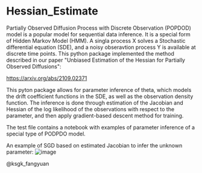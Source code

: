 # Hessian_Estimate

Partially Observed Diffusion Process with Discrete Observation (POPDOD) model is a popular model for sequential data inference. It is a special form of Hidden Markov Model (HMM). A singla process X solves a Stochastic differential equation (SDE), and a noisy obseravtion process Y is available at discrete time points. This python package implemented the method described in our paper "Unbiased Estimation of the Hessian for Partially Observed Diffusions":

https://arxiv.org/abs/2109.02371

This pyton package allows for parameter inference of theta, which models the drift coefficient functions in the SDE, as well as the observation density function. The inference is done through estimation of the Jacobian and Hessian of the log likelihood of the observations with respect to the parameter, and then apply gradient-based descent method for training. 

The test file contains a notebook with examples of parameter inference of a special type of PODPDO model.


An example of SGD based on estimated Jacobian to infer the unknown parameter:
![image](https://user-images.githubusercontent.com/66006349/122913820-9c737480-d362-11eb-95db-9f12e3c148de.png)


@ksgk_fangyuan
